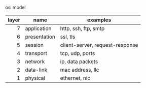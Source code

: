 osi model

| layer | name         | examples                        |
| ----: | ------------ | ------------------------------- |
|     7 | application  | http, ssh, ftp, smtp            |
|     6 | presentation | ssl, tls                        |
|     5 | session      | client-server, request-response |
|     4 | transport    | tcp, udp, ports                 |
|     3 | network      | ip, data packets                |
|     2 | data-link    | mac address, llc                |
|     1 | physical     | ethernet, nic                   |
